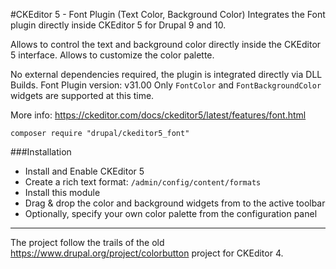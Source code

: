 #CKEditor 5 - Font Plugin (Text Color, Background Color)
Integrates the Font plugin directly inside CKEditor 5 for Drupal 9 and 10.

Allows to control the text and background color directly inside the CKEditor 5 interface.
Allows to customize the color palette.

No external dependencies required, the plugin is integrated directly via DLL Builds.
Font Plugin version: v31.00
Only ``FontColor`` and ``FontBackgroundColor`` widgets are supported at this time.

More info: https://ckeditor.com/docs/ckeditor5/latest/features/font.html

``composer require "drupal/ckeditor5_font"``

###Installation
- Install and Enable CKEditor 5
- Create a rich text format:
``/admin/config/content/formats``
- Install this module
- Drag & drop the color and background widgets from to the active toolbar
- Optionally, specify your own color palette from the configuration panel

---
The project follow the trails of the old https://www.drupal.org/project/colorbutton project for CKEditor 4.
